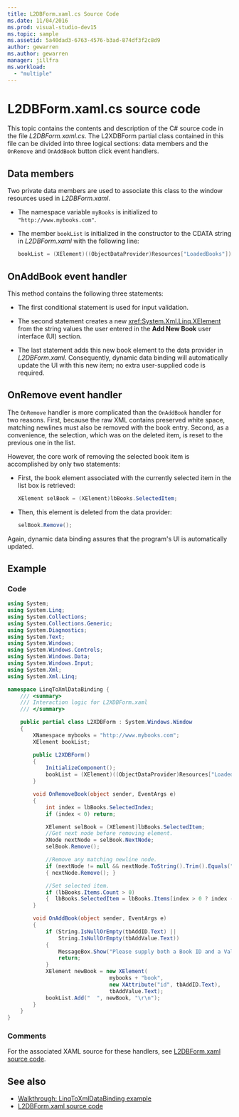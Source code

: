 ```yaml
---
title: L2DBForm.xaml.cs Source Code
ms.date: 11/04/2016
ms.prod: visual-studio-dev15
ms.topic: sample
ms.assetid: 5a40dad3-6763-4576-b3ad-874df3f2c8d9
author: gewarren
ms.author: gewarren
manager: jillfra
ms.workload:
  - "multiple"
---
```

# L2DBForm.xaml.cs source code

This topic contains the contents and description of the C# source code in the file *L2DBForm.xaml.cs*. The L2XDBForm partial class contained in this file can be divided into three logical sections: data members and the `OnRemove` and `OnAddBook` button click event handlers.

## Data members

Two private data members are used to associate this class to the window resources used in *L2DBForm.xaml*.

-   The namespace variable `myBooks` is initialized to `"http://www.mybooks.com"`.

-   The member `bookList` is initialized in the constructor to the CDATA string in *L2DBForm.xaml* with the following line:

    ```csharp
    bookList = (XElement)((ObjectDataProvider)Resources["LoadedBooks"]).Data;
    ```

## OnAddBook event handler

This method contains the following three statements:

-   The first conditional statement is used for input validation.

-   The second statement creates a new <xref:System.Xml.Linq.XElement> from the string values the user entered in the **Add New Book** user interface (UI) section.

-   The last statement adds this new book element to the data provider in *L2DBForm.xaml*. Consequently, dynamic data binding will automatically update the UI with this new item; no extra user-supplied code is required.

## OnRemove event handler

The `OnRemove` handler is more complicated than the `OnAddBook` handler for two reasons. First, because the raw XML contains preserved white space, matching newlines must also be removed with the book entry. Second, as a convenience, the selection, which was on the deleted item, is reset to the previous one in the list.

However, the core work of removing the selected book item is accomplished by only two statements:

-   First, the book element associated with the currently selected item in the list box is retrieved:

    ```csharp
    XElement selBook = (XElement)lbBooks.SelectedItem;
    ```

-   Then, this element is deleted from the data provider:

    ```csharp
    selBook.Remove();
    ```

Again, dynamic data binding assures that the program's UI is automatically updated.

## Example

### Code

```csharp
using System;
using System.Linq;
using System.Collections;
using System.Collections.Generic;
using System.Diagnostics;
using System.Text;
using System.Windows;
using System.Windows.Controls;
using System.Windows.Data;
using System.Windows.Input;
using System.Xml;
using System.Xml.Linq;

namespace LinqToXmlDataBinding {
    /// <summary>
    /// Interaction logic for L2XDBForm.xaml
    /// </summary>

    public partial class L2XDBForm : System.Windows.Window
    {
        XNamespace mybooks = "http://www.mybooks.com";
        XElement bookList;

        public L2XDBForm()
        {
            InitializeComponent();
            bookList = (XElement)((ObjectDataProvider)Resources["LoadedBooks"]).Data;
        }

        void OnRemoveBook(object sender, EventArgs e)
        {
            int index = lbBooks.SelectedIndex;
            if (index < 0) return;

            XElement selBook = (XElement)lbBooks.SelectedItem;
            //Get next node before removing element.
            XNode nextNode = selBook.NextNode;
            selBook.Remove();

            //Remove any matching newline node.
            if (nextNode != null && nextNode.ToString().Trim().Equals(""))
            { nextNode.Remove(); }

            //Set selected item.
            if (lbBooks.Items.Count > 0)
            {  lbBooks.SelectedItem = lbBooks.Items[index > 0 ? index - 1 : 0]; }
        }

        void OnAddBook(object sender, EventArgs e)
        {
            if (String.IsNullOrEmpty(tbAddID.Text) ||
                String.IsNullOrEmpty(tbAddValue.Text))
            {
                MessageBox.Show("Please supply both a Book ID and a Value!", "Entry Error!");
                return;
            }
            XElement newBook = new XElement(
                                mybooks + "book",
                                new XAttribute("id", tbAddID.Text),
                                tbAddValue.Text);
            bookList.Add("  ", newBook, "\r\n");
        }
    }
}
```

### Comments

For the associated XAML source for these handlers, see [L2DBForm.xaml source code](../designers/l2dbform-xaml-source-code.md).

## See also

- [Walkthrough: LinqToXmlDataBinding example](../designers/walkthrough-linqtoxmldatabinding-example.md)
- [L2DBForm.xaml source code](../designers/l2dbform-xaml-source-code.md)